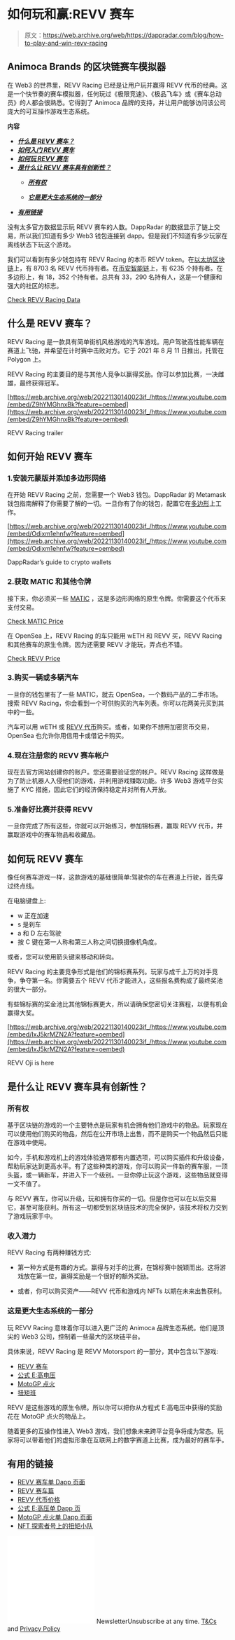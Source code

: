 # 如何玩和赢:REVV 赛车

> 原文：<https://web.archive.org/web/https://dappradar.com/blog/how-to-play-and-win-revv-racing>

## Animoca Brands 的区块链赛车模拟器

在 Web3 的世界里，REVV Racing 已经是让用户玩并赢得 REVV 代币的经典。这是一个快节奏的赛车模拟器，任何玩过《极限竞速》、《极品飞车》或《赛车总动员》的人都会很熟悉。它得到了 Animoca 品牌的支持，并让用户能够访问该公司庞大的可互操作游戏生态系统。

**内容**

*   ***[什么是 REVV 赛车？](https://web.archive.org/web/20221130140023/https://dappradar.com/blog/how-to-play-and-win-revv-racing/#what-is)***
*   ***[如何入门 REVV 赛车](https://web.archive.org/web/20221130140023/https://dappradar.com/blog/how-to-play-and-win-revv-racing/#get-started)***
*   ***[如何玩 REVV 赛车](https://web.archive.org/web/20221130140023/https://dappradar.com/blog/how-to-play-and-win-revv-racing/#to-play)***
*   ***[是什么让 REVV 赛车具有创新性？](https://web.archive.org/web/20221130140023/https://dappradar.com/blog/how-to-play-and-win-revv-racing/#what-makes)***
    *   ***[所有权](https://web.archive.org/web/20221130140023/https://dappradar.com/blog/how-to-play-and-win-revv-racing/#ownership)***

    *   ***[它是更大生态系统的一部分](https://web.archive.org/web/20221130140023/https://dappradar.com/blog/how-to-play-and-win-revv-racing/#wider-eco)***
*   ***[有用链接](https://web.archive.org/web/20221130140023/https://dappradar.com/blog/how-to-play-and-win-revv-racing/#useful-links)***

没有太多官方数据显示玩 REVV 赛车的人数。DappRadar 的数据显示了链上交易，所以我们知道有多少 Web3 钱包连接到 dapp。但是我们不知道有多少玩家在离线状态下玩这个游戏。

我们可以看到有多少钱包持有 REVV Racing 的本币 REVV token。在[以太坊区块链](https://web.archive.org/web/20221130140023/https://dappradar.com/rankings/protocol/ethereum)上，有 8703 名 REVV 代币持有者。在[币安智能链](https://web.archive.org/web/20221130140023/https://dappradar.com/rankings/protocol/binance-smart-chain)上，有 6235 个持有者。在多边形上，有 18，352 个持有者。总共有 33，290 名持有人，这是一个健康和强大的社区的标志。

[Check REVV Racing Data](https://web.archive.org/web/20221130140023/https://dappradar.com/polygon/games/revv-racing)

## 什么是 REVV 赛车？

REVV Racing 是一款具有简单街机风格游戏的汽车游戏。用户驾驶高性能车辆在赛道上飞驰，并希望在计时赛中击败对方。它于 2021 年 8 月 11 日推出，托管在 Polygon 上。

REVV Racing 的主要目的是与其他人竞争以赢得奖励。你可以参加比赛，一决雌雄，最终获得冠军。

[https://web.archive.org/web/20221130140023if_/https://www.youtube.com/embed/Z9hYMGhnxBk?feature=oembed](https://web.archive.org/web/20221130140023if_/https://www.youtube.com/embed/Z9hYMGhnxBk?feature=oembed)

REVV Racing trailer

## 如何开始 REVV 赛车

### 1.安装元蒙版并添加多边形网络

在开始 REVV Racing 之前，您需要一个 Web3 钱包。DappRadar 的 Metamask 钱包指南解释了你需要了解的一切。一旦你有了你的钱包，配置它在[多边形](https://web.archive.org/web/20221130140023/https://dappradar.com/rankings/protocol/polygon/category/games)上工作。

[https://web.archive.org/web/20221130140023if_/https://www.youtube.com/embed/Odixm1ehnfw?feature=oembed](https://web.archive.org/web/20221130140023if_/https://www.youtube.com/embed/Odixm1ehnfw?feature=oembed)

DappRadar’s guide to crypto wallets

### 2.获取 MATIC 和其他令牌

接下来，你必须买一些 [MATIC](https://web.archive.org/web/20221130140023/https://dappradar.com/hub/token/polygon/MATIC) ，这是多边形网络的原生令牌。你需要这个代币来支付交易。

[Check MATIC Price](https://web.archive.org/web/20221130140023/https://dappradar.com/hub/token/polygon/MATIC)

在 OpenSea 上，REVV Racing 的车只能用 wETH 和 REVV 买，REVV Racing 和其他赛车的原生令牌。因为还需要 REVV 才能玩，弄点也不错。

[Check REVV Price](https://web.archive.org/web/20221130140023/https://dappradar.com/hub/token/polygon/REVV?from=0x70c006878a5a50ed185ac4c87d837633923de296)

### 3.购买一辆或多辆汽车

一旦你的钱包里有了一些 MATIC，就去 OpenSea，一个数码产品的二手市场。搜索 REVV Racing，你会看到一个可供购买的汽车列表。你可以花两美元买到其中的一些。

汽车可以用 wETH 或 [REVV 代币](https://web.archive.org/web/20221130140023/https://dappradar.com/hub/token/polygon/REVV?from=0x70c006878a5a50ed185ac4c87d837633923de296)购买。或者，如果你不想用加密货币交易，OpenSea 也允许你用信用卡或借记卡购买。

### 4.现在注册您的 REVV 赛车帐户

现在去官方网站创建你的账户。您还需要验证您的帐户。REVV Racing 这样做是为了防止机器人入侵他们的游戏，并利用游戏赚取功能。许多 Web3 游戏平台实施了 KYC 措施，因此它们的经济保持稳定并对所有人开放。

### 5.准备好比赛并获得 REVV

一旦你完成了所有这些，你就可以开始练习，参加锦标赛，赢取 REVV 代币，并赢取游戏中的赛车物品和收藏品。

## 如何玩 REVV 赛车

像任何赛车游戏一样，这款游戏的基础很简单:驾驶你的车在赛道上行驶，首先穿过终点线。

在电脑键盘上:

*   w 正在加速
*   s 是刹车
*   a 和 D 左右驾驶
*   按 C 键在第一人称和第三人称之间切换摄像机角度。

或者，您可以使用箭头键来移动和转向。

REVV Racing 的主要竞争形式是他们的锦标赛系列。玩家与成千上万的对手竞争，争夺第一名。你需要五个 REVV 代币才能进入，这些报名费构成了最终奖池的很大一部分。

有些锦标赛的奖金池比其他锦标赛更大，所以请确保您密切关注赛程，以便有机会赢得大奖。

[https://web.archive.org/web/20221130140023if_/https://www.youtube.com/embed/IxJ5krMZN2A?feature=oembed](https://web.archive.org/web/20221130140023if_/https://www.youtube.com/embed/IxJ5krMZN2A?feature=oembed)

REVV Oji is here

## 是什么让 REVV 赛车具有创新性？

### 所有权

基于区块链的游戏的一个主要特点是玩家有机会拥有他们游戏中的物品。玩家现在可以使用他们购买的物品，然后在公开市场上出售，而不是购买一个物品然后只能在游戏中使用。

如今，手机和游戏机上的游戏体验通常都有内置选项，可以购买插件和升级设备，帮助玩家达到更高水平。有了这些种类的游戏，你可以购买一件新的赛车服，一顶头盔，或一辆新车，并进入下一个级别。一旦你停止玩这个游戏，这些物品就变得一文不值了。

与 REVV 赛车，你可以升级，玩和拥有你买的一切。但是你也可以在以后交易它，甚至可能获利。所有这一切都受到区块链技术的完全保护，该技术将权力交到了游戏玩家手中。

### 收入潜力

REVV Racing 有两种赚钱方式:

*   第一种方式是有趣的方式。赢得与对手的比赛，在锦标赛中脱颖而出。这将游戏放在第一位，赢得奖励是一个很好的额外奖励。

*   或者，你可以购买资产——REVV 代币和游戏内 NFTs 以期在未来出售获利。

### 这是更大生态系统的一部分

玩 REVV Racing 意味着你可以进入更广泛的 Animoca 品牌生态系统。他们是顶尖的 Web3 公司，控制着一些最大的区块链平台。

具体来说，REVV Racing 是 REVV Motorsport 的一部分，其中包含以下游戏:

*   [REVV 赛车](https://web.archive.org/web/20221130140023/https://dappradar.com/polygon/games/revv-racing)
*   [公式 E:高电压](https://web.archive.org/web/20221130140023/https://dappradar.com/binance-smart-chain/games/formula-e-high-voltage)
*   [MotoGP 点火](https://web.archive.org/web/20221130140023/https://dappradar.com/flow/games/motogp-ignition)
*   [扭矩班](https://web.archive.org/web/20221130140023/https://dappradar.com/hub/nft-explorer/collection/torque-squad)

REVV 是这些游戏的原生令牌。所以你可以把你从方程式 E:高电压中获得的奖励花在 MotoGP 点火的物品上。

随着更多的互操作性进入 Web3 游戏，我们想象未来跨平台竞争将成为常态。玩家将可以带着他们的虚拟形象在互联网上的数字赛道上比赛，成为最好的赛车手。

## 有用的链接

*   [REVV 赛车单 Dapp 页面](https://web.archive.org/web/20221130140023/https://dappradar.com/polygon/games/revv-racing)
*   [REVV 赛车篇](https://web.archive.org/web/20221130140023/https://dappradar.com/blog/search/?q=revv%20racing)
*   [REVV 代币价格](https://web.archive.org/web/20221130140023/https://dappradar.com/hub/token/polygon/REVV?from=0x70c006878a5a50ed185ac4c87d837633923de296)
*   [公式 E:高压单 Dapp 页](https://web.archive.org/web/20221130140023/https://dappradar.com/binance-smart-chain/games/formula-e-high-voltage)
*   [MotoGP 点火单 Dapp 页面](https://web.archive.org/web/20221130140023/https://dappradar.com/flow/games/motogp-ignition)
*   [NFT 探索者号上的扭矩小队](https://web.archive.org/web/20221130140023/https://dappradar.com/hub/nft-explorer/collection/torque-squad)

![](img/6d5a4a2d609c56e1a5771717e54ba759.png) NewsletterUnsubscribe at any time. [T&Cs](https://web.archive.org/web/20221130140023/https://dappradar.com/terms) and [Privacy Policy](https://web.archive.org/web/20221130140023/https://dappradar.com/privacy-policy)
